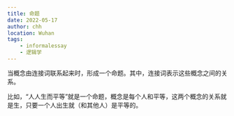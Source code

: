 ```yaml
---
title: 命题
date: 2022-05-17
author: chh
location: Wuhan  
tags:
    - informalessay
    - 逻辑学
---
```

当概念由连接词联系起来时，形成一个命题。其中，连接词表示这些概念之间的关系。

比如，“人人生而平等”就是一个命题，概念是每个人和平等，这两个概念的关系就是生，只要一个人出生就（和其他人）是平等的。